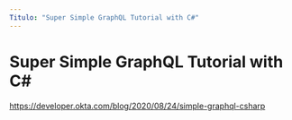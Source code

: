 ```yaml
---
Titulo: "Super Simple GraphQL Tutorial with C#"
---
```


# Super Simple GraphQL Tutorial with C#

https://developer.okta.com/blog/2020/08/24/simple-graphql-csharp



